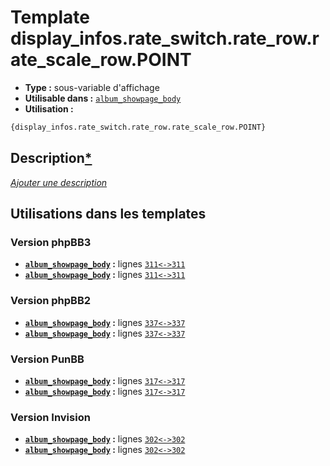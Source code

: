 # Template display_infos.rate_switch.rate_row.rate_scale_row.POINT
* __Type :__ sous-variable d'affichage
* __Utilisable dans :__ [`album_showpage_body`](../tpl/album_showpage_body.md#readme)
* __Utilisation :__

```html
{display_infos.rate_switch.rate_row.rate_scale_row.POINT}
```

## Description[*](https://fa-tvars.appspot.com/var/display_infos.rate_switch.rate_row.rate_scale_row.POINT)
[*Ajouter une description*](https://fa-tvars.appspot.com/var/display_infos.rate_switch.rate_row.rate_scale_row.POINT)

## Utilisations dans les templates

### Version phpBB3
* __[`album_showpage_body`](../tpl/album_showpage_body.md#readme) :__ lignes [`311`](../src/prosilver/album_showpage_body.tpl#L311)[`<->`](../src/prosilver/album_showpage_body.tpl#L311-L311)[`311`](../src/prosilver/album_showpage_body.tpl#L311)
* __[`album_showpage_body`](../tpl/album_showpage_body.md#readme) :__ lignes [`311`](../src/prosilver/album_showpage_body.tpl#L311)[`<->`](../src/prosilver/album_showpage_body.tpl#L311-L311)[`311`](../src/prosilver/album_showpage_body.tpl#L311)

### Version phpBB2
* __[`album_showpage_body`](../tpl/album_showpage_body.md#readme) :__ lignes [`337`](../src/subsilver/album_showpage_body.tpl#L337)[`<->`](../src/subsilver/album_showpage_body.tpl#L337-L337)[`337`](../src/subsilver/album_showpage_body.tpl#L337)
* __[`album_showpage_body`](../tpl/album_showpage_body.md#readme) :__ lignes [`337`](../src/subsilver/album_showpage_body.tpl#L337)[`<->`](../src/subsilver/album_showpage_body.tpl#L337-L337)[`337`](../src/subsilver/album_showpage_body.tpl#L337)

### Version PunBB
* __[`album_showpage_body`](../tpl/album_showpage_body.md#readme) :__ lignes [`317`](../src/punbb/album_showpage_body.tpl#L317)[`<->`](../src/punbb/album_showpage_body.tpl#L317-L317)[`317`](../src/punbb/album_showpage_body.tpl#L317)
* __[`album_showpage_body`](../tpl/album_showpage_body.md#readme) :__ lignes [`317`](../src/punbb/album_showpage_body.tpl#L317)[`<->`](../src/punbb/album_showpage_body.tpl#L317-L317)[`317`](../src/punbb/album_showpage_body.tpl#L317)

### Version Invision
* __[`album_showpage_body`](../tpl/album_showpage_body.md#readme) :__ lignes [`302`](../src/invision/album_showpage_body.tpl#L302)[`<->`](../src/invision/album_showpage_body.tpl#L302-L302)[`302`](../src/invision/album_showpage_body.tpl#L302)
* __[`album_showpage_body`](../tpl/album_showpage_body.md#readme) :__ lignes [`302`](../src/invision/album_showpage_body.tpl#L302)[`<->`](../src/invision/album_showpage_body.tpl#L302-L302)[`302`](../src/invision/album_showpage_body.tpl#L302)

